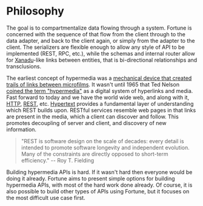 # Philosophy

The goal is to compartmentalize data flowing through a system. Fortune is concerned with the sequence of that flow from the client through to the data adapter, and back to the client again, or simply from the adapter to the client. The serializers are flexible enough to allow any style of API to be implemented (REST, RPC, etc.), while the schemas and internal router allow for [Xanadu](http://www.xanadu.com/)-like links between entities, that is bi-directional relationships and transclusions.

The earliest concept of hypermedia was a [mechanical device that created trails of links between microfilms](https://en.wikipedia.org/wiki/Memex). It wasn't until 1965 that Ted Nelson [coined the term "hypermedia"](http://www.historyofinformation.com/expanded.php?id=1055) as a digital system of hyperlinks and media. Fast forward to today and we have the world wide web, and along with it, [HTTP](https://en.wikipedia.org/wiki/Hypertext_Transfer_Protocol), [REST](https://en.wikipedia.org/wiki/Representational_state_transfer), etc. [Hypertext](https://en.wikipedia.org/wiki/Hypertext) provides a fundamental layer of understanding which REST builds upon. RESTful services resemble web pages in that links are present in the media, which a client can discover and follow. This promotes decoupling of server and client, and discovery of new information.

> "REST is software design on the scale of decades: every detail is intended to promote software longevity and independent evolution. Many of the constraints are directly opposed to short-term efficiency." -- Roy T. Fielding

Building hypermedia APIs is hard. If it wasn't hard then everyone would be doing it already. Fortune aims to present simple options for building hypermedia APIs, with most of the hard work done already. Of course, it is also possible to build other types of APIs using Fortune, but it focuses on the most difficult use case first.
